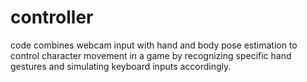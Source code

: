 # controller
 code combines webcam input with hand and body pose estimation to control character movement in a game by recognizing specific hand gestures and simulating keyboard inputs accordingly.
